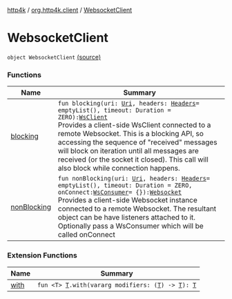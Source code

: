 [http4k](../../index.md) / [org.http4k.client](../index.md) / [WebsocketClient](./index.md)

# WebsocketClient

`object WebsocketClient` [(source)](https://github.com/http4k/http4k/blob/master/http4k-client-websocket/src/main/kotlin/org/http4k/client/WebsocketClient.kt#L25)

### Functions

| Name | Summary |
|---|---|
| [blocking](blocking.md) | `fun blocking(uri: `[`Uri`](../../org.http4k.core/-uri/index.md)`, headers: `[`Headers`](../../org.http4k.core/-headers.md)` = emptyList(), timeout: Duration = ZERO): `[`WsClient`](../../org.http4k.websocket/-ws-client/index.md)<br>Provides a client-side WsClient connected to a remote Websocket. This is a blocking API, so accessing the sequence of "received" messages will block on iteration until all messages are received (or the socket it closed). This call will also block while connection happens. |
| [nonBlocking](non-blocking.md) | `fun nonBlocking(uri: `[`Uri`](../../org.http4k.core/-uri/index.md)`, headers: `[`Headers`](../../org.http4k.core/-headers.md)` = emptyList(), timeout: Duration = ZERO, onConnect: `[`WsConsumer`](../../org.http4k.websocket/-ws-consumer.md)` = {}): `[`Websocket`](../../org.http4k.websocket/-websocket/index.md)<br>Provides a client-side Websocket instance connected to a remote Websocket. The resultant object can be have listeners attached to it. Optionally pass a WsConsumer which will be called onConnect |

### Extension Functions

| Name | Summary |
|---|---|
| [with](../../org.http4k.core/with.md) | `fun <T> `[`T`](../../org.http4k.core/with.md#T)`.with(vararg modifiers: (`[`T`](../../org.http4k.core/with.md#T)`) -> `[`T`](../../org.http4k.core/with.md#T)`): `[`T`](../../org.http4k.core/with.md#T) |
